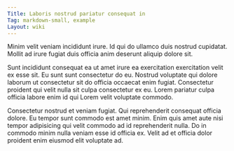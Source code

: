 ```yaml
---
Title: Laboris nostrud pariatur consequat in
Tag: markdown-small, example
Layout: wiki
---
```

Minim velit veniam incididunt irure. Id qui do ullamco duis nostrud cupidatat. Mollit ad irure fugiat duis officia anim deserunt aliquip dolore sit.

Sunt incididunt consequat ea ut amet irure ea exercitation exercitation velit ex esse sit. Eu sunt sunt consectetur do eu. Nostrud voluptate qui dolore laborum ut consectetur sit do officia occaecat enim fugiat. Consectetur proident qui velit nulla sit culpa consectetur ex eu. Lorem pariatur culpa officia labore enim id qui Lorem velit voluptate commodo.

Consectetur nostrud et veniam fugiat. Qui reprehenderit consequat officia dolore. Eu tempor sunt commodo est amet minim. Enim quis amet aute nisi tempor adipisicing qui velit commodo ad id reprehenderit nulla. Do in commodo minim nulla veniam esse id officia ex. Velit ad et officia dolor proident enim eiusmod elit voluptate ad.